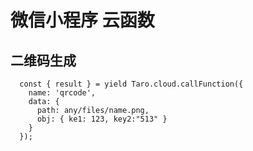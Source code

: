 # 微信小程序 云函数

## 二维码生成

      const { result } = yield Taro.cloud.callFunction({
        name: 'qrcode',
        data: {
          path: any/files/name.png,
          obj: { ke1: 123, key2:"513" }
        }
      });
